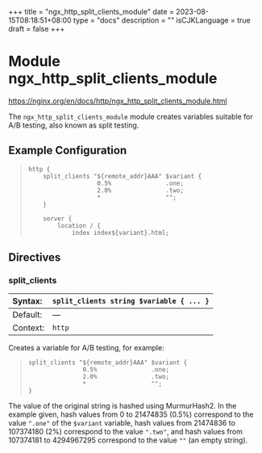 +++
title = "ngx_http_split_clients_module"
date = 2023-08-15T08:18:51+08:00
type = "docs"
description = ""
isCJKLanguage = true
draft = false
+++

# Module ngx_http_split_clients_module

https://nginx.org/en/docs/http/ngx_http_split_clients_module.html



The `ngx_http_split_clients_module` module creates variables suitable for A/B testing, also known as split testing.



## Example Configuration



> ```
> http {
>     split_clients "${remote_addr}AAA" $variant {
>                    0.5%               .one;
>                    2.0%               .two;
>                    *                  "";
>     }
> 
>     server {
>         location / {
>             index index${variant}.html;
> ```





## Directives



### split_clients

| Syntax:  | `split_clients string $variable { ... }` |
| :------- | ---------------------------------------- |
| Default: | —                                        |
| Context: | `http`                                   |

Creates a variable for A/B testing, for example:

> ```
> split_clients "${remote_addr}AAA" $variant {
>                0.5%               .one;
>                2.0%               .two;
>                *                  "";
> }
> ```

The value of the original string is hashed using MurmurHash2. In the example given, hash values from 0 to 21474835 (0.5%) correspond to the value `".one"` of the `$variant` variable, hash values from 21474836 to 107374180 (2%) correspond to the value `".two"`, and hash values from 107374181 to 4294967295 correspond to the value `""` (an empty string).